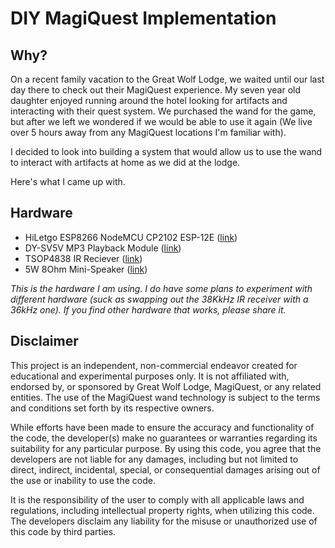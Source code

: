 # DIY MagiQuest Implementation

## Why?
On a recent family vacation to the Great Wolf Lodge, we waited until our last day there to check out their MagiQuest experience. My seven year old daughter enjoyed running around the hotel looking for artifacts and interacting with their quest system. We purchased the wand for the game, but after we left we wondered if we would be able to use it again (We live over 5 hours away from any MagiQuest locations I'm familiar with).

I decided to look into building a system that would allow us to use the wand to interact with artifacts at home as we did at the lodge. 

Here's what I came up with.

## Hardware

* HiLetgo ESP8266 NodeMCU CP2102 ESP-12E ([link](https://www.amazon.com/dp/B0CNYJS6V7?psc=1&ref=ppx_yo2ov_dt_b_product_details))
* DY-SV5V MP3 Playback Module  ([link](https://www.amazon.com/dp/B07YFPBGF8?psc=1&ref=ppx_yo2ov_dt_b_product_details))
* TSOP4838 IR Reciever ([link](https://www.amazon.com/dp/B09BTD69C3?psc=1&ref=ppx_yo2ov_dt_b_product_details))
* 5W 8Ohm Mini-Speaker ([link](https://www.amazon.com/dp/B0C5HRRHRL?psc=1&ref=ppx_yo2ov_dt_b_product_details))

_This is the hardware I am using. I do  have some plans to experiment with different hardware (suck as swapping out the 38KkHz IR receiver with a 36kHz one). If you find other hardware that works, please share it._

## Disclaimer

This project is an independent, non-commercial endeavor created for educational and experimental purposes only. It is not affiliated with, endorsed by, or sponsored by Great Wolf Lodge, MagiQuest, or any related entities. The use of the MagiQuest wand technology is subject to the terms and conditions set forth by its respective owners.

While efforts have been made to ensure the accuracy and functionality of the code, the developer(s) make no guarantees or warranties regarding its suitability for any particular purpose. By using this code, you agree that the developers are not liable for any damages, including but not limited to direct, indirect, incidental, special, or consequential damages arising out of the use or inability to use the code.

It is the responsibility of the user to comply with all applicable laws and regulations, including intellectual property rights, when utilizing this code. The developers disclaim any liability for the misuse or unauthorized use of this code by third parties.